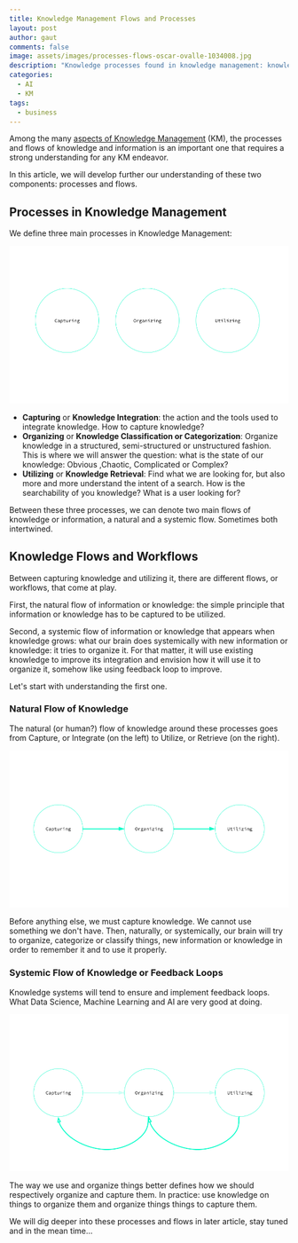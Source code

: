 ```yaml
---
title: Knowledge Management Flows and Processes
layout: post
author: gaut
comments: false
image: assets/images/processes-flows-oscar-ovalle-1034008.jpg
description: "Knowledge processes found in knowledge management: knowledge integration, classification or categorization, and retrieval."
categories:
  - AI
  - KM
tags:
  - business
---
```

Among the many [aspects of Knowledge Management](/knowledge-management/) (KM), the processes and flows of knowledge and information is an important one that requires a strong understanding for any KM endeavor.

In this article, we will develop further our understanding of these two components: processes and flows.
## Processes in Knowledge Management

We define three main processes in Knowledge Management:

![](/assets/images/km-chart.png)

- **Capturing** or **Knowledge Integration**: the action and the tools used to integrate knowledge. How to capture knowledge?
- **Organizing** or **Knowledge Classification or Categorization**: Organize knowledge in a structured, semi-structured or unstructured fashion. 
This is where we will answer the question: what is the state of our knowledge: Obvious ,Chaotic, Complicated or Complex?
- **Utilizing** or **Knowledge Retrieval**: Find what we are looking for, but also more and more understand the intent of a search. How is the searchability of you knowledge? What is a user looking for?

Between these three processes, we can denote two main flows of knowledge or information, a natural and a systemic flow. Sometimes both intertwined.

## Knowledge Flows and Workflows

Between capturing knowledge and utilizing it, there are different flows, or workflows, that come at play.

First, the natural flow of information or knowledge: the simple principle that information or knowledge has to be captured to be utilized. 

Second, a systemic flow of information or knowledge that appears when knowledge grows: what our brain does systemically with new information or knowledge: it tries to organize it. For that matter, it will use existing knowledge to improve its integration and envision how it will use it to organize it, somehow like using feedback loop to improve.

<!-- Is Knowledge Management a chicken and egg problem? -->

Let's start with understanding the first one.

### Natural Flow of Knowledge

The natural (or human?) flow of knowledge around these processes goes from Capture, or Integrate (on the left) to Utilize, or Retrieve (on the right).


![](/assets/images/knowledge-flow.png)

Before anything else, we must capture knowledge. We cannot use something we don't have. Then, naturally, or systemically, our brain will try to organize, categorize or classify things, new information or knowledge in order to remember it and to use it properly.


### Systemic Flow of Knowledge or Feedback Loops

Knowledge systems will tend to ensure and implement feedback loops. What Data Science, Machine Learning and AI are very good at doing.

![](/assets/images/km-feedback-loops.png)

The way we use and organize things better defines how we should respectively organize and capture them. In practice: use knowledge on things to organize them and organize things things to capture them. 

We will dig deeper into these processes and flows in later article, stay tuned and in the mean time...
